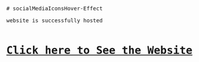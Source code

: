 <pre>
# socialMediaIconsHover-Effect

website is successfully hosted 

<h1><a href="https://hardie0512.github.io/SocialMedia_icon_UI-Design/" target="_blank">Click here to See the Website</a></h1>
</pre>
